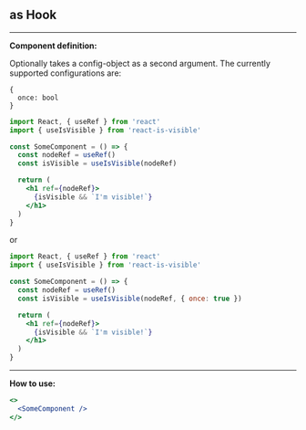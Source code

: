 ## as Hook

------------

**Component definition:** 

Optionally takes a config-object as a second argument. The currently supported configurations are:
```
{
  once: bool
}
```

```jsx
import React, { useRef } from 'react'
import { useIsVisible } from 'react-is-visible'

const SomeComponent = () => {
  const nodeRef = useRef()
  const isVisible = useIsVisible(nodeRef)

  return (
    <h1 ref={nodeRef}>
      {isVisible && `I'm visible!`}
    </h1>
  )
}
```

or

```jsx
import React, { useRef } from 'react'
import { useIsVisible } from 'react-is-visible'

const SomeComponent = () => {
  const nodeRef = useRef()
  const isVisible = useIsVisible(nodeRef, { once: true })

  return (
    <h1 ref={nodeRef}>
      {isVisible && `I'm visible!`}
    </h1>
  )
}
```

------------

**How to use:** 

```jsx
<>
  <SomeComponent />
</>
```
